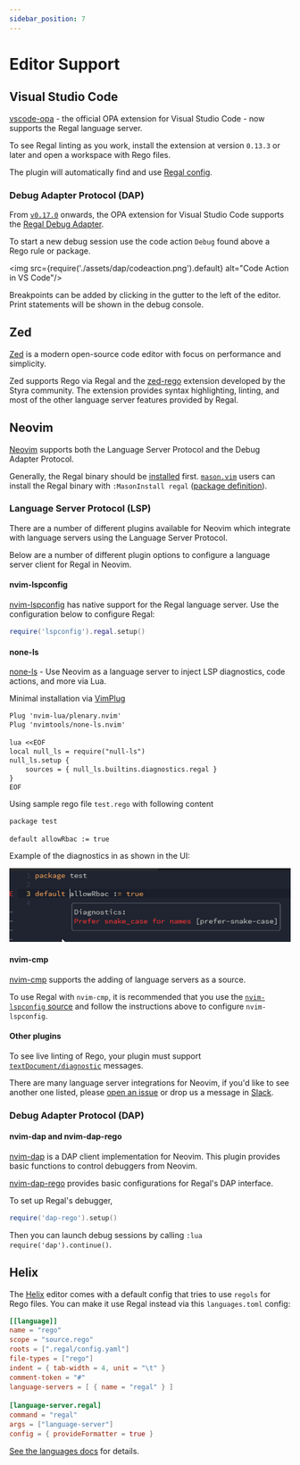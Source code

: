 ```yaml
---
sidebar_position: 7
---
```



# Editor Support

## Visual Studio Code

[vscode-opa](https://marketplace.visualstudio.com/items?itemName=tsandall.opa) -
the official OPA extension for Visual Studio Code - now supports the Regal language server.

To see Regal linting as you work, install the extension at version `0.13.3` or later
and open a workspace with Rego files.

The plugin will automatically find and use [Regal config](https://openpolicyagent.org/projects/regal#configuration).

### Debug Adapter Protocol (DAP)

From
[`v0.17.0`](https://github.com/open-policy-agent/vscode-opa/blob/main/CHANGELOG.md#0170)
onwards, the OPA extension for Visual Studio Code supports the
[Regal Debug Adapter](https://openpolicyagent.org/projects/regal/debug-adapter).

To start a new debug session use the code action `Debug` found above a Rego rule
or package.

<img
  src={require('./assets/dap/codeaction.png').default}
  alt="Code Action in VS Code"/>

Breakpoints can be added by clicking in the gutter to the left of the editor.
Print statements will be shown in the debug console.

## Zed

[Zed](https://zed.dev) is a modern open-source code editor with focus on performance and simplicity.

Zed supports Rego via Regal and the [zed-rego](https://github.com/StyraInc/zed-rego) extension developed by the Styra
community. The extension provides syntax highlighting, linting, and most of the other language server features provided
by Regal.

## Neovim

[Neovim](https://neovim.io/) supports both the Language Server Protocol and the Debug Adapter Protocol.

Generally, the Regal binary should be [installed](https://openpolicyagent.org/projects/regal#getting-started)
first. [`mason.vim`](https://github.com/williamboman/mason.nvim) users can install the
Regal binary with `:MasonInstall regal`
([package definition](https://github.com/mason-org/mason-registry/blob/2024-07-23-asian-hate/packages/regal/package.yaml)).

### Language Server Protocol (LSP)

There are a number of different plugins available for Neovim which integrate
with language servers using the Language Server Protocol.

Below are a number of different plugin options to configure a language server
client for Regal in Neovim.

#### nvim-lspconfig

[nvim-lspconfig](https://github.com/neovim/nvim-lspconfig) has native support for the
Regal language server. Use the configuration below to configure Regal:

```lua
require('lspconfig').regal.setup()
```

#### none-ls

[none-ls](https://github.com/nvimtools/none-ls.nvim) - Use Neovim as a
language server to inject LSP diagnostics, code actions, and more via Lua.

Minimal installation via [VimPlug](https://github.com/junegunn/vim-plug)

```vim
Plug 'nvim-lua/plenary.nvim'
Plug 'nvimtools/none-ls.nvim'

lua <<EOF
local null_ls = require("null-ls")
null_ls.setup {
    sources = { null_ls.builtins.diagnostics.regal }
}
EOF
```

Using sample rego file `test.rego` with following content

```rego
package test

default allowRbac := true
```

Example of the diagnostics in as shown in the UI:

![regal in none-ls](./assets/editors-neovim.png)

#### nvim-cmp

[nvim-cmp](https://github.com/hrsh7th/nvim-cmp) supports the adding of language
servers as a source.

To use Regal with `nvim-cmp`, it is recommended that you use
the [`nvim-lspconfig` source](https://github.com/hrsh7th/cmp-nvim-lsp) and
follow the instructions above to configure `nvim-lspconfig`.

#### Other plugins

To see live linting of Rego, your plugin must support
[`textDocument/diagnostic`](https://microsoft.github.io/language-server-protocol/specifications/lsp/3.17/specification/#textDocument_diagnostic)
messages.

There are many language server integrations for Neovim, if you'd like to see
another one listed, please [open an issue](https://github.com/open-policy-agent/regal/issues/new)
or drop us a message in [Slack](https://slack.openpolicyagent.org).

### Debug Adapter Protocol (DAP)

#### nvim-dap and nvim-dap-rego

[nvim-dap](https://github.com/mfussenegger/nvim-dap) is a DAP client
implementation for Neovim.
This plugin provides basic functions to control debuggers from Neovim.

[nvim-dap-rego](https://github.com/rinx/nvim-dap-rego) provides basic
configurations for Regal's DAP interface.

To set up Regal's debugger,

```lua
require('dap-rego').setup()
```

Then you can launch debug sessions by calling `:lua require('dap').continue()`.

## Helix

The [Helix](https://helix-editor.com/) editor comes with a default config that tries to
use `regols` for Rego files.
You can make it use Regal instead via this `languages.toml` config:

```toml
[[language]]
name = "rego"
scope = "source.rego"
roots = [".regal/config.yaml"]
file-types = ["rego"]
indent = { tab-width = 4, unit = "\t" }
comment-token = "#"
language-servers = [ { name = "regal" } ]

[language-server.regal]
command = "regal"
args = ["language-server"]
config = { provideFormatter = true }
```

[See the languages docs](https://docs.helix-editor.com/languages.html#language-configuration)
for details.
